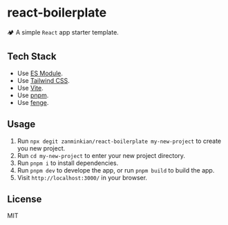 # react-boilerplate

🏕 A simple `React` app starter template.

## Tech Stack

- Use [ES Module](https://nodejs.org/api/esm.html#introduction).
- Use [Tailwind CSS](https://tailwindcss.com/).
- Use [Vite](https://vitejs.dev/).
- Use [pnpm](https://pnpm.io/).
- Use [fenge](https://www.npmjs.com/package/fenge).

## Usage

1. Run `npx degit zanminkian/react-boilerplate my-new-project` to create you new project.
2. Run `cd my-new-project` to enter your new project directory.
3. Run `pnpm i` to install dependencies.
4. Run `pnpm dev` to develope the app, or run `pnpm build` to build the app.
5. Visit `http://localhost:3000/` in your browser.

## License

MIT
